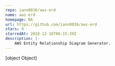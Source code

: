 ```yaml
---
repo: iann0036/aws-erd
name: aws-erd
homepage: NA
url: https://github.com/iann0036/aws-erd
stars: 9
starredAt: 2018-12-16T06:15:39Z
description: |-
    AWS Entity Relationship Diagram Generator.
---
```


[object Object]
